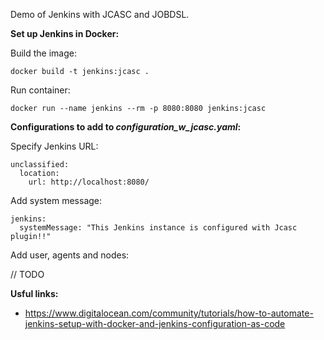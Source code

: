 Demo of Jenkins with JCASC and JOBDSL.

**Set up Jenkins in Docker:**

Build the image:

```
docker build -t jenkins:jcasc .
```
Run container:

```
docker run --name jenkins --rm -p 8080:8080 jenkins:jcasc
```



**Configurations to add to *configuration_w_jcasc.yaml*:** 

Specify Jenkins URL:

```
unclassified:
  location:
    url: http://localhost:8080/
```

Add system message:

```
jenkins:
  systemMessage: "This Jenkins instance is configured with Jcasc plugin!!"
```

Add user, agents and nodes:

// TODO

**Usful links:**
- https://www.digitalocean.com/community/tutorials/how-to-automate-jenkins-setup-with-docker-and-jenkins-configuration-as-code

